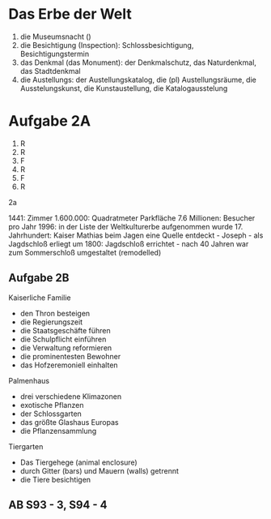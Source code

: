# Das Erbe der Welt

1. die Museumsnacht ()
2. die Besichtigung (Inspection): Schlossbesichtigung, Besichtigungstermin
3. das Denkmal (das Monument): der Denkmalschutz, das Naturdenkmal, das Stadtdenkmal
4. die Austellungs: der Austellungskatalog, die (pl) Austellungsräume, die Ausstelungskunst, die Kunstaustellung, die Katalogausstelung

# Aufgabe 2A

1. R
2. R
3. F
4. R
5. F
6. R

2a

1441: Zimmer
1.600.000: Quadratmeter Parkfläche
7.6 Millionen: Besucher pro Jahr
1996: in der Liste der Weltkulturerbe aufgenommen wurde
17. Jahrhundert: Kaiser Mathias beim Jagen eine Quelle entdeckt - Joseph - als Jagdschloß erliegt
um 1800: Jagdschloß errichtet - nach 40 Jahren war zum Sommerschloß umgestaltet (remodelled)

## Aufgabe 2B

Kaiserliche Familie
  * den Thron besteigen 
  * die Regierungszeit
  * die Staatsgeschäfte führen
  * die Schulpflicht einführen
  * die Verwaltung reformieren
  * die prominentesten Bewohner
  * das Hofzeremoniell einhalten

Palmenhaus
  * drei verschiedene Klimazonen
  * exotische Pflanzen
  * der Schlossgarten
  * das größte Glashaus Europas
  * die Pflanzensammlung

Tiergarten 
  * Das Tiergehege (animal enclosure)
  * durch Gitter (bars) und Mauern (walls) getrennt
  * die Tiere besichtigen

## AB S93 - 3, S94 - 4
